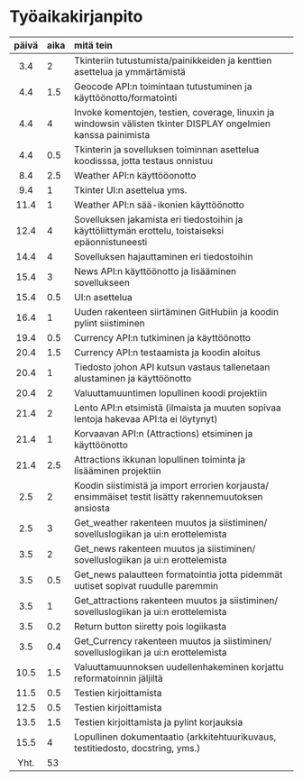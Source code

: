 # Työaikakirjanpito

| päivä | aika | mitä tein  |
| :----:|:-----| :-----|
| 3.4 | 2    | Tkinteriin tutustumista/painikkeiden ja kenttien asettelua ja ymmärtämistä |
| 4.4 | 1.5    | Geocode API:n toimintaan tutustuminen ja käyttöönotto/formatointi |
| 4.4 |  4   | Invoke komentojen, testien, coverage, linuxin ja windowsin välisten tkinter DISPLAY ongelmien kanssa painimista |
| 4.4 |  0.5   | Tkinterin ja sovelluksen toiminnan asettelua koodisssa, jotta testaus onnistuu |
| 8.4 |  2.5   | Weather API:n käyttööonotto |
| 9.4 |  1   | Tkinter UI:n asettelua yms. |
| 11.4 |  1   | Weather API:n sää-ikonien käyttöönotto |
| 12.4 |  4   | Sovelluksen jakamista eri tiedostoihin ja käyttöliittymän erottelu, toistaiseksi epäonnistuneesti |
| 14.4 |  4   | Sovelluksen hajauttaminen eri tiedostoihin |
| 15.4 |  3   | News API:n käyttöönotto ja lisääminen sovellukseen |
| 15.4 |  0.5   | UI:n asettelua |
| 16.4 |  1   | Uuden rakenteen siirtäminen GitHubiin ja koodin pylint siistiminen |
| 19.4 | 0.5   | Currency API:n tutkiminen ja käyttöönotto |
| 20.4 |  1.5   | Currency API:n testaamista ja koodin aloitus  |
| 20.4 | 1   | Tiedosto johon API kutsun vastaus tallenetaan alustaminen ja käyttöönotto  |
| 20.4 | 2   | Valuuttamuuntimen lopullinen koodi projektiin |
| 21.4 |  2   | Lento API:n etsimistä (ilmaista ja muuten sopivaa lentoja hakevaa API:ta ei löytynyt) |
| 21.4 | 1  | Korvaavan API:n (Attractions) etsiminen ja käyttöönotto |
| 21.4 | 2.5   | Attractions ikkunan lopullinen toiminta ja lisääminen projektiin |
| 2.5 | 2   | Koodin siistimistä ja import errorien korjausta/ ensimmäiset testit lisätty rakennemuutoksen ansiosta |
| 2.5 | 3   | Get_weather rakenteen muutos ja siistiminen/ sovelluslogiikan ja ui:n erottelemista  |
| 3.5 | 2   | Get_news rakenteen muutos ja siistiminen/ sovelluslogiikan ja ui:n erottelemista |
| 3.5 | 0.5   | Get_news palautteen formatointia jotta pidemmät uutiset sopivat ruudulle paremmin  |
| 3.5 | 1   | Get_attractions rakenteen muutos ja siistiminen/ sovelluslogiikan ja ui:n erottelemista  |
| 3.5 | 0.2   | Return button siiretty pois logiikasta  |
| 3.5 | 0.4   | Get_Currency rakenteen muutos ja siistiminen/ sovelluslogiikan ja ui:n erottelemista  |
| 10.5 | 1.5   | Valuuttamuunnoksen uudellenhakeminen korjattu reformatoinnin jäljiltä  |
| 11.5 | 0.5   | Testien kirjoittamista  |
| 12.5 | 0.5   | Testien kirjoittamista  |
| 13.5 | 1.5   | Testien kirjoittamista ja pylint korjauksia  |
| 15.5 | 4   | Lopullinen dokumentaatio (arkkitehtuurikuvaus, testitiedosto, docstring, yms.)  |
| Yht. |  53  |    |
